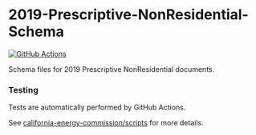 # 2019-Prescriptive-NonResidential-Schema

[![GitHub Actions](https://github.com/RASENTSolutionsLLC-NORESCO/2019-Prescriptive-NonResidential-Schema/actions/workflows/actions.yml/badge.svg)](https://github.com/RASENTSolutionsLLC-NORESCO/2019-Prescriptive-NonResidential-Schema/actions/workflows/actions.yml)

Schema files for 2019 Prescriptive NonResidential documents.

### Testing

Tests are automatically performed by GitHub Actions.

See [california-energy-commission/scripts](https://github.com/california-energy-commission/scripts) for more details.
